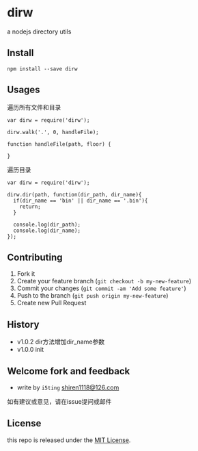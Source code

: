 # dirw

a nodejs directory utils 

## Install 

    npm install --save dirw
    
## Usages

遍历所有文件和目录

    var dirw = require('dirw');
    
    dirw.walk('.', 0, handleFile);
    
    function handleFile(path, floor) {
      
    }

遍历目录

    var dirw = require('dirw');
    
    dirw.dir(path, function(dir_path, dir_name){
      if(dir_name == 'bin' || dir_name == '.bin'){
        return;
      }
      
      console.log(dir_path);
      console.log(dir_name);
    });


## Contributing

1. Fork it
2. Create your feature branch (`git checkout -b my-new-feature`)
3. Commit your changes (`git commit -am 'Add some feature'`)
4. Push to the branch (`git push origin my-new-feature`)
5. Create new Pull Request

## History

- v1.0.2 dir方法增加dir_name参数
- v1.0.0 init


## Welcome fork and feedback

- write by `i5ting` shiren1118@126.com

如有建议或意见，请在issue提问或邮件

## License

this repo is released under the [MIT
License](http://www.opensource.org/licenses/MIT).
